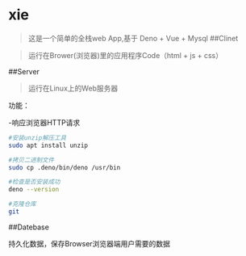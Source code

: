 # xie

>这是一个简单的全栈web App,基于 Deno + Vue + Mysql
##Clinet

>运行在Brower(浏览器)里的应用程序Code（html + js + css）

##Server

>运行在Linux上的Web服务器

功能：

-响应浏览器HTTP请求

```sh
#安装unzip解压工具
sudo apt install unzip

#拷贝二进制文件
sudo cp .deno/bin/deno /usr/bin

#检查是否安装成功
deno --version

#克隆仓库
git 
```

##Datebase

 持久化数据，保存Browser浏览器端用户需要的数据
